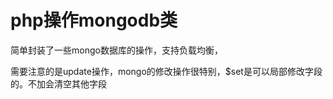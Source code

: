 php操作mongodb类
===

简单封装了一些mongo数据库的操作，支持负载均衡，

需要注意的是update操作，mongo的修改操作很特别，$set是可以局部修改字段的。不加会清空其他字段
